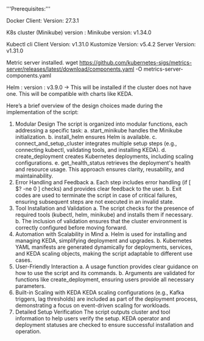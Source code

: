 '''Prerequisites:'''

Docker
  Client: Version: 27.3.1
  
K8s cluster (Minikube) version : Minikube version: v1.34.0

Kubectl cli 
  Client Version: v1.31.0
  Kustomize Version: v5.4.2
  Server Version: v1.31.0
  
Metric server installed. 
  wget https://github.com/kubernetes-sigs/metrics-server/releases/latest/download/components.yaml -O metrics-server-components.yaml
  
Helm : version : v3.9.0 → This will be installed if the cluster does not have one. This will be compatible with charts like KEDA.

Here’s a brief overview of the design choices made during the implementation of the script:
1. Modular Design
    The script is organized into modular functions, each addressing a specific task:
      a. start_minikube handles the Minikube initialization.
      b. install_helm ensures Helm is available.
      c. connect_and_setup_cluster integrates multiple setup steps (e.g., connecting kubectl, validating tools, and installing KEDA).
      d. create_deployment creates Kubernetes deployments, including scaling configurations.
      e. get_health_status retrieves the deployment's health and resource usage.
    This approach ensures clarity, reusability, and maintainability.
3. Error Handling and Feedback
    a. Each step includes error handling (if [ $? -ne 0 ] checks) and provides clear feedback to the user.
    b. Exit codes are used to terminate the script in case of critical failures, ensuring subsequent steps are not executed in an invalid state.
4. Tool Installation and Validation
    a. The script checks for the presence of required tools (kubectl, helm, minikube) and installs them if necessary.
    b. The inclusion of validation ensures that the cluster environment is correctly configured before moving forward.
5. Automation with Scalability in Mind
    a. Helm is used for installing and managing KEDA, simplifying deployment and upgrades.
    b. Kubernetes YAML manifests are generated dynamically for deployments, services, and KEDA scaling objects, making the script adaptable to different use cases.
6. User-Friendly Interaction
    a. A usage function provides clear guidance on how to use the script and its commands.
    b. Arguments are validated for functions like create_deployment, ensuring users provide all necessary parameters.
7. Built-in Scaling with KEDA
    KEDA scaling configurations (e.g., Kafka triggers, lag thresholds) are included as part of the deployment process, demonstrating a focus on event-driven scaling for workloads.
8. Detailed Setup Verification
    The script outputs cluster and tool information to help users verify the setup.
    KEDA operator and deployment statuses are checked to ensure successful installation and operation.


